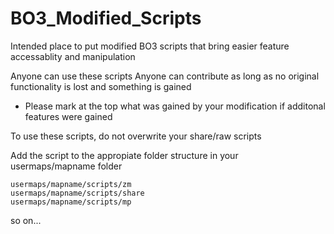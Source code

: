 # BO3_Modified_Scripts

Intended place to put modified BO3 scripts that bring easier feature accessablity and manipulation

Anyone can use these scripts
Anyone can contribute as long as no original functionality is lost and something is gained

  - Please mark at the top what was gained by your modification if additonal features were gained

To use these scripts, do not overwrite your share/raw scripts

Add the script to the appropiate folder structure in your usermaps/mapname folder
```
usermaps/mapname/scripts/zm
usermaps/mapname/scripts/share
usermaps/mapname/scripts/mp
```
so on...
